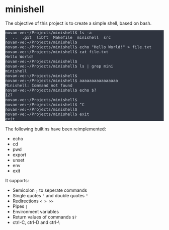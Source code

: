 # minishell
The objective of this project is to create a simple shell, based on bash.

![Example](https://raw.githubusercontent.com/novan-ve/minishell/master/screenshots/example.png)

The following builtins have been reimplemented:
  - echo
  - cd
  - pwd
  - export
  - unset
  - env
  - exit

It supports:
  - Semicolon `;` to seperate commands
  - Single quotes `'` and double quotes `"`
  - Redirections `< > >>`
  - Pipes `|`
  - Environment variables
  - Return values of commands `$?`
  - ctrl-C, ctrl-D and ctrl-\
